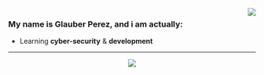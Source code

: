<img align='right' src="https://github-readme-stats.vercel.app/api?username=glauberperez&show_icons=true&hide_title=1&theme=react">



### My name is Glauber Perez, and i am actually:

<p>

+ Learning **cyber-security** & **development**

</p>

---

<p align="center">
 <img src="https://komarev.com/ghpvc/?username=glauberperez&color=blue">
</p>
